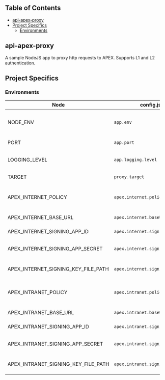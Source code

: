 ## Table of Contents
- [api-apex-proxy](#api-apex-proxy)
- [Project Specifics](#project-specifics)
    - [Environments](#environments)

## api-apex-proxy
A sample NodeJS app to proxy http requests to APEX. Supports L1 and L2 authentication.

## Project Specifics

### Environments
Node | config.js | What is it?
------------ | ------------- | -------------
NODE_ENV | `app.env` | Node environment. Default 'development'
PORT | `app.port` | Running port. Default 3000
LOGGING_LEVEL | `app.logging.level` | Logging level. Default 'debug'
TARGET | `proxy.target` | Proxy target URL.
APEX_INTERNET_POLICY | `apex.internet.policy` | Apex internet app policy. 'L0', 'L1' or 'L2'
APEX_INTERNET_BASE_URL | `apex.internet.baseURL` | Apex internet api base URL.
APEX_INTERNET_SIGNING_APP_ID | `apex.internet.signing.appId` | Apex internet app ID.
APEX_INTERNET_SIGNING_APP_SECRET | `apex.internet.signing.secret` | Apex internet app L1 secret.
APEX_INTERNET_SIGNING_KEY_FILE_PATH | `apex.internet.signing.keyFile` | Apex internet app L2 key file.
APEX_INTRANET_POLICY | `apex.intranet.policy` | Apex intranet app policy. 'L0', 'L1' or 'L2'
APEX_INTRANET_BASE_URL | `apex.intranet.baseURL` | Apex intranet api base URL.
APEX_INTRANET_SIGNING_APP_ID | `apex.intranet.signing.appId` | Apex intranet app ID.
APEX_INTRANET_SIGNING_APP_SECRET | `apex.intranet.signing.secret` | Apex intranet app L1 secret.
APEX_INTRANET_SIGNING_KEY_FILE_PATH | `apex.intranet.signing.keyFile` | Apex intranet app L2 key file.
